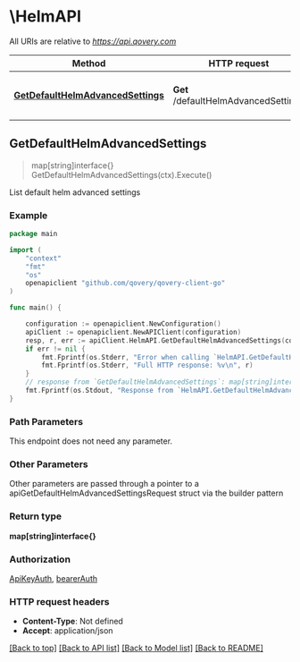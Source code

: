 # \HelmAPI

All URIs are relative to *https://api.qovery.com*

Method | HTTP request | Description
------------- | ------------- | -------------
[**GetDefaultHelmAdvancedSettings**](HelmAPI.md#GetDefaultHelmAdvancedSettings) | **Get** /defaultHelmAdvancedSettings | List default helm advanced settings



## GetDefaultHelmAdvancedSettings

> map[string]interface{} GetDefaultHelmAdvancedSettings(ctx).Execute()

List default helm advanced settings

### Example

```go
package main

import (
    "context"
    "fmt"
    "os"
    openapiclient "github.com/qovery/qovery-client-go"
)

func main() {

    configuration := openapiclient.NewConfiguration()
    apiClient := openapiclient.NewAPIClient(configuration)
    resp, r, err := apiClient.HelmAPI.GetDefaultHelmAdvancedSettings(context.Background()).Execute()
    if err != nil {
        fmt.Fprintf(os.Stderr, "Error when calling `HelmAPI.GetDefaultHelmAdvancedSettings``: %v\n", err)
        fmt.Fprintf(os.Stderr, "Full HTTP response: %v\n", r)
    }
    // response from `GetDefaultHelmAdvancedSettings`: map[string]interface{}
    fmt.Fprintf(os.Stdout, "Response from `HelmAPI.GetDefaultHelmAdvancedSettings`: %v\n", resp)
}
```

### Path Parameters

This endpoint does not need any parameter.

### Other Parameters

Other parameters are passed through a pointer to a apiGetDefaultHelmAdvancedSettingsRequest struct via the builder pattern


### Return type

**map[string]interface{}**

### Authorization

[ApiKeyAuth](../README.md#ApiKeyAuth), [bearerAuth](../README.md#bearerAuth)

### HTTP request headers

- **Content-Type**: Not defined
- **Accept**: application/json

[[Back to top]](#) [[Back to API list]](../README.md#documentation-for-api-endpoints)
[[Back to Model list]](../README.md#documentation-for-models)
[[Back to README]](../README.md)

